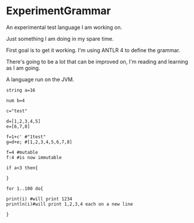
# ExperimentGrammar
An experimental test language I am working on.  

Just something I am doing in my spare time.

First goal is to get it working.
I'm using ANTLR 4 to define the grammar.

There's going to be a lot that can be improved on, I'm reading and learning as I am going.

A language run on the JVM.

```
string a=16

num b=4

c="test"

d=[1,2,3,4,5]
e=[6,7,8]

f=1+c' #"1test"
g=d+e; #[1,2,3,4,5,6,7,8]

f=4 #mutable
f:4 #is now immutable

if a<3 then{

}

for 1..100 do{

print(i) #will print 1234
println(i)#will print 1,2,3,4 each on a new line

}

